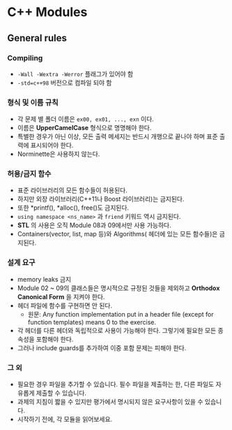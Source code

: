 # C++ Modules

## General rules

### Compiling
- `-Wall -Wextra -Werror` 플래그가 있어야 함
- `-std=c++98` 버전으로 컴파일 되야 함

### 형식 및 이름 규칙
- 각 문제 별 폴더 이름은 `ex00, ex01, ..., exn` 이다.
- 이름은 **UpperCamelCase** 형식으로 명명해야 한다.
- 특별한 경우가 아닌 이상, 모든 출력 메세지는 반드시 개행으로 끝나야 하며 표준 출력에 표시되어야 한다.
- Norminette은 사용하지 않는다.

### 허용/금지 함수
- 표준 라이브러리의 모든 함수들이 허용된다.
- 하지만 외장 라이브러리(C++11나 Boost 라이브러리)는 금지된다.
- 또한 *printf(), *alloc(), free()도 금지된다.
- `using namespace <ns_name>` 과 `friend` 키워드 역시 금지된다.
- **STL** 의 사용은 오직 Module 08과 09에서만 사용 가능하다.
- Containers(vector, list, map 등)와 Algorithms(<algorithm> 헤더에 있는 모든 함수들)은 금지된다.

### 설계 요구
- memory leaks 금지
- Module 02 ~ 09의 클래스들은 명시적으로 규정된 것들을 제외하고 **Orthodox Canonical Form** 을 지켜야 한다.
- 헤더 파일에 함수를 구현하면 안 된다.
  - 원문: Any function implementation put in a header file (except for function templates)
    means 0 to the exercise.
- 각 헤더를 다른 헤더와 독립적으로 사용이 가능해야 한다. 그렇기에 필요한 모든 종속성을 포함해야 한다.
- 그러나 include guards를 추가하여 이중 포함 문제는 피해야 한다.

### 그 외
- 필요한 경우 파일을 추가할 수 있습니다. 필수 파일을 제출하는 한, 다른 파일도 자유롭게 제출할 수 있습니다.
- 과제의 지침이 짧을 수 있지만 평가에서 명시되지 않은 요구사항이 있을 수 있습니다.
- 시작하기 전에, 각 모듈을 읽어보세요.